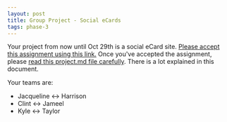 ```yaml
---
layout: post
title: Group Project - Social eCards
tags: phase-3
---
```


Your project from now until Oct 29th is a social eCard site. [Please accept this assignment using this link.](https://classroom.github.com/a/Y-wHWYIb) Once you've accepted the assignment, please
[read this project.md file carefully](https://github.com/momentum-assignments/group--social-cards/blob/main/project.md). There is a lot explained in this document.

Your teams are:

- Jacqueline <-> Harrison
- Clint <-> Jameel
- Kyle <-> Taylor
